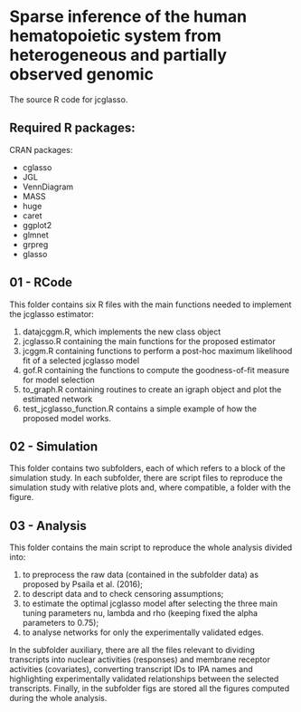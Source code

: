# Sparse inference of the human hematopoietic system from heterogeneous and partially observed genomic
The source R code for jcglasso. 

## Required R packages:

CRAN packages:
- cglasso
- JGL
- VennDiagram
- MASS
- huge
- caret
- ggplot2
- glmnet
- grpreg
- glasso

## 01 - RCode
This folder contains six R files with the main functions needed to implement the jcglasso estimator:
1. datajcggm.R, which implements the new class object
2. jcglasso.R containing the main functions for the proposed estimator
3. jcggm.R containing functions to perform a post-hoc maximum likelihood fit of a selected jcglasso model
4. gof.R containing the functions to compute the goodness-of-fit measure for model selection
5. to_graph.R containing routines to create an igraph object and plot the estimated network
6. test_jcglasso_function.R contains a simple example of how the proposed model works.

## 02 - Simulation
This folder contains two subfolders, each of which refers to a block of the simulation study. In each subfolder, there are script files to reproduce the simulation study with relative plots and, where compatible, a folder with the figure.

## 03 - Analysis
This folder contains the main script to reproduce the whole analysis divided into:
1. to preprocess the raw data (contained in the subfolder data) as proposed by Psaila et al. (2016);
2. to descript data and to check censoring assumptions;
3. to estimate the optimal jcglasso model after selecting the three main tuning parameters nu, lambda and rho (keeping fixed the alpha parameters to 0.75);
4. to analyse networks for only the experimentally validated edges.

In the subfolder auxiliary, there are all the files relevant to dividing transcripts into nuclear activities (responses) and membrane receptor activities (covariates), converting transcript IDs to IPA names and highlighting experimentally validated relationships between the selected transcripts. Finally, in the subfolder figs are stored all the figures computed during the whole analysis.
